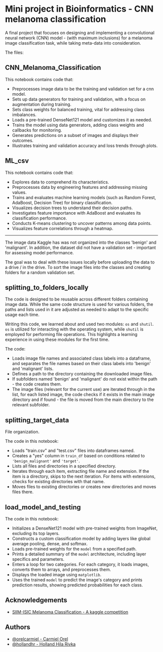 
# Mini project in Bioinformatics - CNN melanoma classification

A final project that focuses on designing and implementing a convolutional neural network (CNN) model - (with maximum inclusions) for a melanoma image classification task, while taking meta-data into consideration.

The files:

## CNN_Melanoma_Classification

This notebook contains code that:
- Preprocesses image data to be the training and validation set for a cnn model.
- Sets up data generators for training and validation, with a focus on augmentation during training.
- Sets class weights for balanced training, vital for addressing class imbalances.
- Loads a pre-trained DenseNet121 model and customizes it as needed.
- Trains the model using data generators, adding class weights and callbacks for monitoring.
- Generates predictions on a subset of images and displays their outcomes.
- Illustrates training and validation accuracy and loss trends through plots.

## ML_csv

This notebook contains code that:
- Explores data to comprehend its characteristics.
- Preprocesses data by engineering features and addressing missing values.
- Trains and evaluates machine learning models (such as Random Forest, AdaBoost, Decision Tree) for binary classification.
- Visualizes decision trees to understand their decision paths.
- Investigates feature importance with AdaBoost and evaluates its classification performance.
- Conducts K-means clustering to uncover patterns among data points.
- Visualizes feature correlations through a heatmap.

***
 The image data Kaggle has was not organized into the classes 'benign' and 'malignant'. In addition, the dataset did not have a validation set - important for assessing model performance.

 The goal was to deal with these issues locally before uploading the data to a drive / in the drive. To sort the image files into the classes and creating folders for a random validation set.

## splitting_to_folders_locally

 The code is designed to be reusable across different folders containing image data. While the same code structure is used for various folders, the paths and lists used in it are adjusted as needed to adapt to the specific usage each time.

 Writing this code, we learned about and used two modules: `os` and `shutil`. `os` is utilized for interacting with the operating system, while `shutil` is employed for performing file operations.
This highlights a learning experience in using these modules for the first time.

The code:
- Loads image file names and associated class labels into a dataframe, and separates the file names based on their class labels into 'benign' and 'malignant' lists.
- Defines a path to the directory containing the downloaded image files.
- If subfolders named 'benign' and 'malignant' do not exist within the path - the code creates them.
- The image files (relevant for the current use) are iterated through in the list, for each listed image, the code checks if it exists in the main image directory and if found - the file is moved from the main directory to the relevant subfolder.

## splitting_target_data

File organization.

The code in this notebook:
   - Loads "train.csv" and "test.csv" files into dataframes named.
   - Creates a "yes" column in `train_df` based on conditions related to `'benign_malignant'` and `'target'`.
   - Lists all files and directories in a specified directory.
   - Iterates through each item, extracting file name and extension. If the item is a directory, skips to the next iteration. For items with extensions, checks for existing directories with that name.
   - Moves files to existing directories or creates new directories and moves files there.

## load_model_and_testing

The code in this notebook:
  - Initializes a DenseNet121 model with pre-trained weights from ImageNet, excluding its top layers.
  - Constructs a custom classification model by adding layers like global average pooling, dense, and softmax.
  - Loads pre-trained weights for the `model` from a specified path.
  - Prints a detailed summary of the `model` architecture, including layer specifics and parameters.
  - Enters a loop for two categories. For each category, it loads images, converts them to arrays, and preprocesses them.
  - Displays the loaded image using `matplotlib`.
  - Uses the trained `model` to predict the image's category and prints prediction results, showing predicted probabilities for each class.
## Acknowledgements

 - [SIIM-ISIC Melanoma Classification - A kaggle competition](https://https://www.kaggle.com/competitions/siim-isic-melanoma-classification/overview)

## Authors

- [@orelcarmiel - Carmiel Orel](https://github.com/orelcarmiel)
- [@hollandhr - Holland Hila Rivka](https://github.com/hollandhr)
